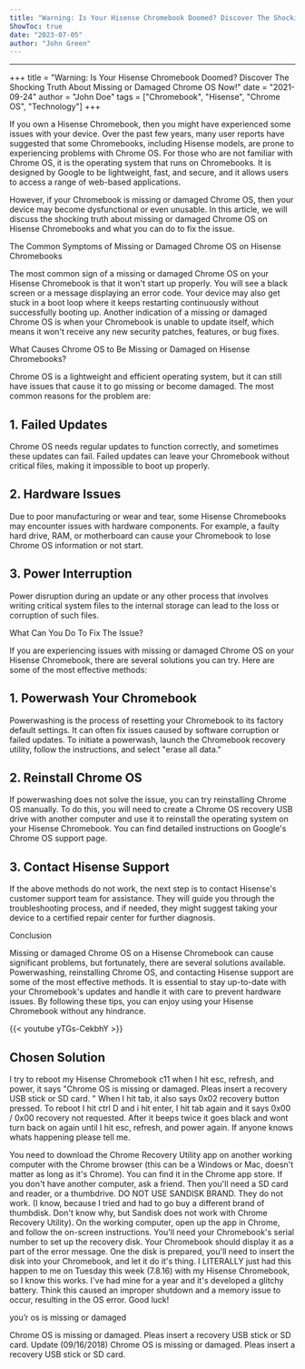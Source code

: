```yaml
---
title: "Warning: Is Your Hisense Chromebook Doomed? Discover The Shocking Truth About Missing or Damaged Chrome OS Now!"
ShowToc: true 
date: "2023-07-05"
author: "John Green"
---
```

*****
+++
title = "Warning: Is Your Hisense Chromebook Doomed? Discover The Shocking Truth About Missing or Damaged Chrome OS Now!"
date = "2021-09-24"
author = "John Doe"
tags = ["Chromebook", "Hisense", "Chrome OS", "Technology"]
+++

If you own a Hisense Chromebook, then you might have experienced some issues with your device. Over the past few years, many user reports have suggested that some Chromebooks, including Hisense models, are prone to experiencing problems with Chrome OS. For those who are not familiar with Chrome OS, it is the operating system that runs on Chromebooks. It is designed by Google to be lightweight, fast, and secure, and it allows users to access a range of web-based applications.

However, if your Chromebook is missing or damaged Chrome OS, then your device may become dysfunctional or even unusable. In this article, we will discuss the shocking truth about missing or damaged Chrome OS on Hisense Chromebooks and what you can do to fix the issue.

The Common Symptoms of Missing or Damaged Chrome OS on Hisense Chromebooks

The most common sign of a missing or damaged Chrome OS on your Hisense Chromebook is that it won't start up properly. You will see a black screen or a message displaying an error code. Your device may also get stuck in a boot loop where it keeps restarting continuously without successfully booting up. Another indication of a missing or damaged Chrome OS is when your Chromebook is unable to update itself, which means it won't receive any new security patches, features, or bug fixes.

What Causes Chrome OS to Be Missing or Damaged on Hisense Chromebooks?

Chrome OS is a lightweight and efficient operating system, but it can still have issues that cause it to go missing or become damaged. The most common reasons for the problem are:

## 1. Failed Updates

Chrome OS needs regular updates to function correctly, and sometimes these updates can fail. Failed updates can leave your Chromebook without critical files, making it impossible to boot up properly.

## 2. Hardware Issues

Due to poor manufacturing or wear and tear, some Hisense Chromebooks may encounter issues with hardware components. For example, a faulty hard drive, RAM, or motherboard can cause your Chromebook to lose Chrome OS information or not start.

## 3. Power Interruption

Power disruption during an update or any other process that involves writing critical system files to the internal storage can lead to the loss or corruption of such files.

What Can You Do To Fix The Issue?

If you are experiencing issues with missing or damaged Chrome OS on your Hisense Chromebook, there are several solutions you can try. Here are some of the most effective methods:

## 1. Powerwash Your Chromebook

Powerwashing is the process of resetting your Chromebook to its factory default settings. It can often fix issues caused by software corruption or failed updates. To initiate a powerwash, launch the Chromebook recovery utility, follow the instructions, and select "erase all data."

## 2. Reinstall Chrome OS

If powerwashing does not solve the issue, you can try reinstalling Chrome OS manually. To do this, you will need to create a Chrome OS recovery USB drive with another computer and use it to reinstall the operating system on your Hisense Chromebook. You can find detailed instructions on Google's Chrome OS support page.

## 3. Contact Hisense Support

If the above methods do not work, the next step is to contact Hisense's customer support team for assistance. They will guide you through the troubleshooting process, and if needed, they might suggest taking your device to a certified repair center for further diagnosis.

Conclusion

Missing or damaged Chrome OS on a Hisense Chromebook can cause significant problems, but fortunately, there are several solutions available. Powerwashing, reinstalling Chrome OS, and contacting Hisense support are some of the most effective methods. It is essential to stay up-to-date with your Chromebook's updates and handle it with care to prevent hardware issues. By following these tips, you can enjoy using your Hisense Chromebook without any hindrance.

{{< youtube yTGs-CekbhY >}} 



## Chosen Solution
 I try to reboot my Hisense Chromebook c11 when I hit esc, refresh, and power, it says "Chrome OS is missing or damaged. Pleas insert a recovery USB stick or SD card. " When I hit tab, it also says 0x02 recovery button pressed. To reboot I hit ctrl D and i hit enter, I hit tab again and it says 0x00 / 0x00 recovery not requested. After it beeps twice it goes black and wont turn back on again until I hit esc, refresh, and power again. If anyone knows whats happening please tell me.

 You need to download the Chrome Recovery Utility app on another working computer with the Chrome browser (this can be a Windows or Mac, doesn't matter as long as it's Chrome). You can find it in the Chrome app store. If you don't have another computer, ask a friend.
Then you'll need a SD card and reader, or a thumbdrive. DO NOT USE SANDISK BRAND. They do not work. (I know, because I tried and had to go buy a different brand of thumbdisk. Don't know why, but Sandisk does not work with Chrome Recovery Utility).
On the working computer, open up the app in Chrome, and follow the on-screen instructions. You'll need your Chromebook's serial number to set up the recovery disk. Your Chromebook should display it as a part of the error message. One the disk is prepared, you'll need to insert the disk into your Chromebook, and let it do it's thing.
I LITERALLY just had this happen to me on Tuesday this week (7.8.16) with my Hisense Chromebook, so I know this works. I've had mine for a year and it's developed a glitchy battery. Think this caused an improper shutdown and a memory issue to occur, resulting in the OS error.
Good luck!

 you’r  os  is  missing or damaged

 Chrome OS is missing or damaged. Pleas insert a recovery USB stick or SD card.
Update (09/16/2018)
Chrome OS is missing or damaged. Pleas insert a recovery USB stick or SD card.




